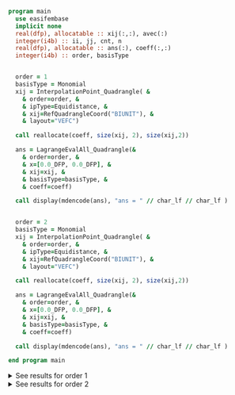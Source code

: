 ```fortran
program main
  use easifembase
  implicit none
  real(dfp), allocatable :: xij(:,:), avec(:)
  integer(i4b) :: ii, jj, cnt, n
  real(dfp), allocatable :: ans(:), coeff(:,:)
  integer(i4b) :: order, basisType


  order = 1
  basisType = Monomial
  xij = InterpolationPoint_Quadrangle( &
    & order=order, &
    & ipType=Equidistance, &
    & xij=RefQuadrangleCoord("BIUNIT"), &
    & layout="VEFC")

  call reallocate(coeff, size(xij, 2), size(xij,2))

  ans = LagrangeEvalAll_Quadrangle(&
    & order=order, &
    & x=[0.0_DFP, 0.0_DFP], &
    & xij=xij, &
    & basisType=basisType, &
    & coeff=coeff)

  call display(mdencode(ans), "ans = " // char_lf // char_lf )


  order = 2
  basisType = Monomial
  xij = InterpolationPoint_Quadrangle( &
    & order=order, &
    & ipType=Equidistance, &
    & xij=RefQuadrangleCoord("BIUNIT"), &
    & layout="VEFC")

  call reallocate(coeff, size(xij, 2), size(xij,2))

  ans = LagrangeEvalAll_Quadrangle(&
    & order=order, &
    & x=[0.0_DFP, 0.0_DFP], &
    & xij=xij, &
    & basisType=basisType, &
    & coeff=coeff)

  call display(mdencode(ans), "ans = " // char_lf // char_lf )

end program main
```

<details>
<summary>See results for order 1</summary>
<div>

ans =

| $l_1$ | $l_2$  | $l_3$  | $l_4$  |
|  --- |  --- |  --- |  --- |
| 0.25 | 0.25 | 0.25 | 0.25 |

</div>
</details>

<details>
<summary>See results for order 2</summary>
<div>

ans =

| $l_1$  | $l_2$  | $l_3$  | $l_4$  |  |  |  |  | $l_9$  |
|  --- |  --- |  --- |  --- |  --- |  --- |  --- |  --- |  --- |
| 0 | 0 | 0 | 0 | 0 | 0 | 0 | 0 | 1 |

</div>
</details>
